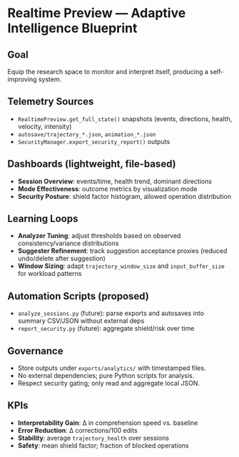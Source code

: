 # Realtime Preview — Adaptive Intelligence Blueprint

## Goal
Equip the research space to monitor and interpret itself, producing a self-improving system.

## Telemetry Sources
- `RealtimePreview.get_full_state()` snapshots (events, directions, health, velocity, intensity)
- `autosave/trajectory_*.json`, `animation_*.json`
- `SecurityManager.export_security_report()` outputs

## Dashboards (lightweight, file-based)
- **Session Overview**: events/time, health trend, dominant directions
- **Mode Effectiveness**: outcome metrics by visualization mode
- **Security Posture**: shield factor histogram, allowed operation distribution

## Learning Loops
- **Analyzer Tuning**: adjust thresholds based on observed consistency/variance distributions
- **Suggester Refinement**: track suggestion acceptance proxies (reduced undo/delete after suggestion)
- **Window Sizing**: adapt `trajectory_window_size` and `input_buffer_size` for workload patterns

## Automation Scripts (proposed)
- `analyze_sessions.py` (future): parse exports and autosaves into summary CSV/JSON without external deps
- `report_security.py` (future): aggregate shield/risk over time

## Governance
- Store outputs under `exports/analytics/` with timestamped files.
- No external dependencies; pure Python scripts for analysis.
- Respect security gating; only read and aggregate local JSON.

## KPIs
- **Interpretability Gain**: Δ in comprehension speed vs. baseline
- **Error Reduction**: Δ corrections/100 edits
- **Stability**: average `trajectory_health` over sessions
- **Safety**: mean shield factor; fraction of blocked operations
